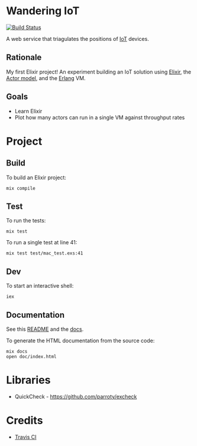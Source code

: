 # Wandering IoT

[![Build Status](https://travis-ci.org/devstopfix/iot-wander.svg?branch=travis)](https://travis-ci.org/devstopfix/iot-wander)

A web service that triagulates the positions of [IoT](https://en.wikipedia.org/wiki/Internet_of_Things) devices.

## Rationale

My first Elixir project! An experiment building an IoT solution using [Elixir](http://elixir-lang.org/), the [Actor model](https://en.wikipedia.org/wiki/Actor_model), and the [Erlang](http://www.erlang.org) VM.

## Goals

* Learn Elixir
* Plot how many actors can run in a single VM against throughput rates

# Project

## Build

To build an Elixir project:

    mix compile

## Test

To run the tests:

    mix test

To run a single test at line 41:

    mix test test/mac_test.exs:41

## Dev

To start an interactive shell:

    iex

## Documentation

See this [README](README.md) and the [docs](doc/index.html).

To generate the HTML documentation from the source code:

    mix docs
    open doc/index.html

# Libraries

* QuickCheck - https://github.com/parroty/excheck

# Credits

* [Travis CI](https://docs.travis-ci.com/user/languages/elixir/)
